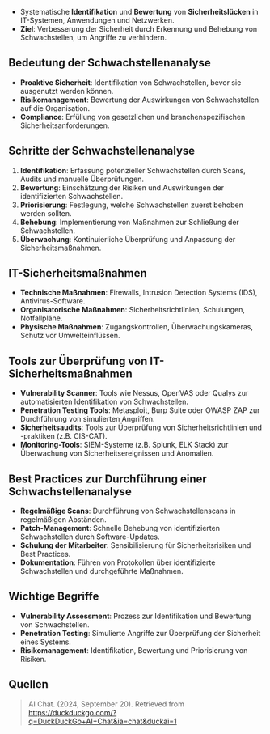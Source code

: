 - Systematische **Identifikation** und **Bewertung** von **Sicherheitslücken** in IT-Systemen, Anwendungen und Netzwerken.
- **Ziel**: Verbesserung der Sicherheit durch Erkennung und Behebung von Schwachstellen, um Angriffe zu verhindern.

## Bedeutung der Schwachstellenanalyse
- **Proaktive Sicherheit**: Identifikation von Schwachstellen, bevor sie ausgenutzt werden können.
- **Risikomanagement**: Bewertung der Auswirkungen von Schwachstellen auf die Organisation.
- **Compliance**: Erfüllung von gesetzlichen und branchenspezifischen Sicherheitsanforderungen.

## Schritte der Schwachstellenanalyse
1. **Identifikation**: Erfassung potenzieller Schwachstellen durch Scans, Audits und manuelle Überprüfungen.
2. **Bewertung**: Einschätzung der Risiken und Auswirkungen der identifizierten Schwachstellen.
3. **Priorisierung**: Festlegung, welche Schwachstellen zuerst behoben werden sollten.
4. **Behebung**: Implementierung von Maßnahmen zur Schließung der Schwachstellen.
5. **Überwachung**: Kontinuierliche Überprüfung und Anpassung der Sicherheitsmaßnahmen.

## IT-Sicherheitsmaßnahmen
- **Technische Maßnahmen**: Firewalls, Intrusion Detection Systems (IDS), Antivirus-Software.
- **Organisatorische Maßnahmen**: Sicherheitsrichtlinien, Schulungen, Notfallpläne.
- **Physische Maßnahmen**: Zugangskontrollen, Überwachungskameras, Schutz vor Umwelteinflüssen.

## Tools zur Überprüfung von IT-Sicherheitsmaßnahmen
- **Vulnerability Scanner**: Tools wie Nessus, OpenVAS oder Qualys zur automatisierten Identifikation von Schwachstellen.
- **Penetration Testing Tools**: Metasploit, Burp Suite oder OWASP ZAP zur Durchführung von simulierten Angriffen.
- **Sicherheitsaudits**: Tools zur Überprüfung von Sicherheitsrichtlinien und -praktiken (z.B. CIS-CAT).
- **Monitoring-Tools**: SIEM-Systeme (z.B. Splunk, ELK Stack) zur Überwachung von Sicherheitsereignissen und Anomalien.

## Best Practices zur Durchführung einer Schwachstellenanalyse
- **Regelmäßige Scans**: Durchführung von Schwachstellenscans in regelmäßigen Abständen.
- **Patch-Management**: Schnelle Behebung von identifizierten Schwachstellen durch Software-Updates.
- **Schulung der Mitarbeiter**: Sensibilisierung für Sicherheitsrisiken und Best Practices.
- **Dokumentation**: Führen von Protokollen über identifizierte Schwachstellen und durchgeführte Maßnahmen.

## Wichtige Begriffe
- **Vulnerability Assessment**: Prozess zur Identifikation und Bewertung von Schwachstellen.
- **Penetration Testing**: Simulierte Angriffe zur Überprüfung der Sicherheit eines Systems.
- **Risikomanagement**: Identifikation, Bewertung und Priorisierung von Risiken.

## Quellen
> AI Chat. (2024, September 20). Retrieved from https://duckduckgo.com/?q=DuckDuckGo+AI+Chat&ia=chat&duckai=1
